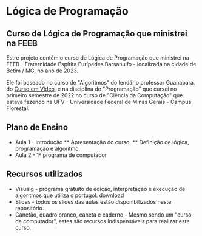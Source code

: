 # Lógica de Programação
## Curso de Lógica de Programação que ministrei na FEEB

Estre projeto contém o curso de Lógica de Programação que ministrei na FEEB - Fraternidade Espírita Eurípedes Barsanulfo - localizada na cidade de Betim / MG, no ano de 2023.

Ele foi baseado no curso de "Algoritmos" do lendário professor Guanabara, do [Curso em Vídeo](https://www.cursoemvideo.com/curso/curso-de-algoritmo/), e na disciplina de "Programação" que cursei no primeiro semestre de 2022 no curso de "Ciência da Computação" que estava fazendo na UFV - Universidade Federal de Minas Gerais - Campus Florestal.

## Plano de Ensino
* Aula 1 - Introdução
** Apresentação do curso.
** Definição de lógica, programação e algoritmo.
* Aula 2 - 1º programa de computador

## Recursos utilizados
* Visualg - programa gratuito de edição, interpretação e execução de algoritmos que utiliza o portugol: [download](https://sourceforge.net/projects/visualg30/)
* Slides - todos os slides das aulas estão disponibilizados neste repositório.
* Canetão, quadro branco, caneta e caderno - Mesmo sendo um "curso de computador", estes são recursos indispensáveis para realizar este curso.
